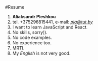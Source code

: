 #Resume
    
1. **Aliaksandr Pleshkou**
2. tel. +375296815441, e-mail: *pla@tut.by*
3. I want to learn JavaScript and React.
4. No skills, sorry)).
5. No code examples.
6. No experience too.
7. MRTI.
8. My *English* is not very good.






